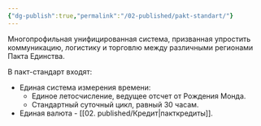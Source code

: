 ```yaml
---
{"dg-publish":true,"permalink":"/02-published/pakt-standart/"}
---
```


Многопрофильная унифицированная система, призванная упростить коммуникацию, логистику и торговлю между различными регионами Пакта Единства. 

В пакт-стандарт входят: 
- Единая система измерения времени: 
	- Единое летосчисление, ведущее отсчет от Рождения Монда. 
	- Стандартный суточный цикл, равный 30 часам. 
- Единая валюта - [[02. published/Кредит\|пакткредиты]]. 